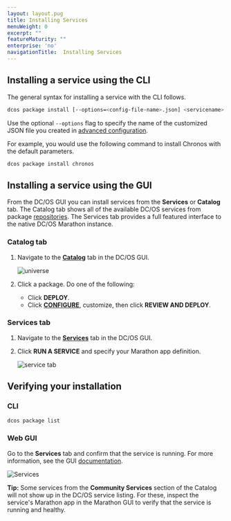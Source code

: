 ```yaml
---
layout: layout.pug
title: Installing Services
menuWeight: 0
excerpt: ""
featureMaturity: ""
enterprise: 'no'
navigationTitle:  Installing Services
---
```


<!-- This source repo for this topic is https://github.com/dcos/dcos-docs -->


## Installing a service using the CLI

The general syntax for installing a service with the CLI follows.

```bash
dcos package install [--options=<config-file-name>.json] <servicename>
```

Use the optional `--options` flag to specify the name of the customized JSON file you created in [advanced configuration](/1.10/deploying-services/config-universe-service/).

For example, you would use the following command to install Chronos with the default parameters.

```bash
dcos package install chronos
```

## Installing a service using the GUI

From the DC/OS GUI you can install services from the **Services** or **Catalog** tab. The Catalog tab shows all of the available DC/OS services from package [repositories](/1.10/administering-clusters/repo/). The Services tab provides a full featured interface to the native DC/OS Marathon instance.


### Catalog tab

1.  Navigate to the [**Catalog**](/1.10/gui/#catalog) tab in the DC/OS GUI.

    ![universe](/1.10/img/ui-dashboard-catalog.png)

2.  Click a package. Do one of the following:
    - Click **DEPLOY**.
    - Click [**CONFIGURE**](/1.10/deploying-services/config-universe-service/), customize, then click **REVIEW AND DEPLOY**.

### Services tab

1.  Navigate to the [**Services**](/1.10/gui/#services) tab in the DC/OS GUI.
1.  Click **RUN A SERVICE** and specify your Marathon app definition.

    ![service tab](/1.10/img/run-a-service.png)

## Verifying your installation

### CLI

```bash
dcos package list
```

### Web GUI

Go to the **Services** tab and confirm that the service is running. For more information, see the GUI [documentation](/1.10/gui/#services).

![Services](/1.10/img/tweeter-services6.png)

**Tip:** Some services from the **Community Services** section of the Catalog will not show up in the DC/OS service listing. For these, inspect the service's Marathon app in the Marathon GUI to verify that the service is running and healthy.
